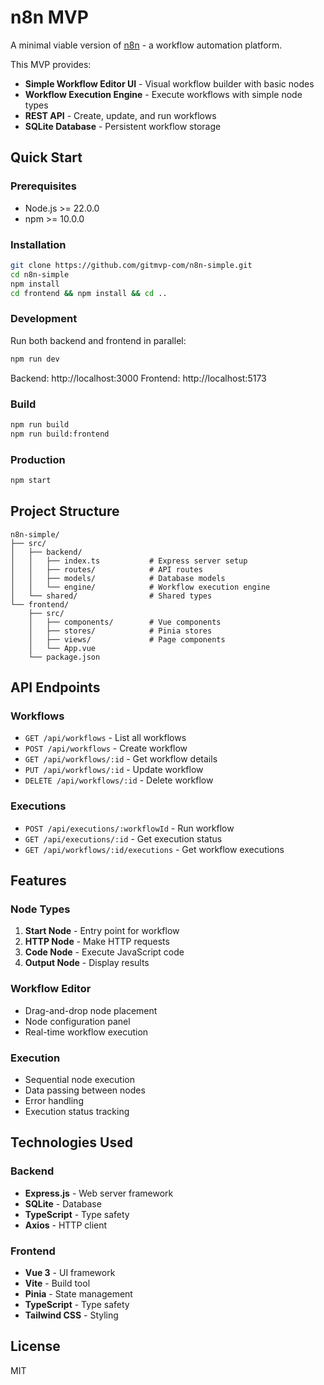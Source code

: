 # n8n MVP

A minimal viable version of [n8n](https://n8n.io) - a workflow automation platform.

This MVP provides:
- **Simple Workflow Editor UI** - Visual workflow builder with basic nodes
- **Workflow Execution Engine** - Execute workflows with simple node types
- **REST API** - Create, update, and run workflows
- **SQLite Database** - Persistent workflow storage

## Quick Start

### Prerequisites
- Node.js >= 22.0.0
- npm >= 10.0.0

### Installation

```bash
git clone https://github.com/gitmvp-com/n8n-simple.git
cd n8n-simple
npm install
cd frontend && npm install && cd ..
```

### Development

Run both backend and frontend in parallel:

```bash
npm run dev
```

Backend: http://localhost:3000
Frontend: http://localhost:5173

### Build

```bash
npm run build
npm run build:frontend
```

### Production

```bash
npm start
```

## Project Structure

```
n8n-simple/
├── src/
│   ├── backend/
│   │   ├── index.ts           # Express server setup
│   │   ├── routes/            # API routes
│   │   ├── models/            # Database models
│   │   └── engine/            # Workflow execution engine
│   └── shared/                # Shared types
└── frontend/
    ├── src/
    │   ├── components/        # Vue components
    │   ├── stores/            # Pinia stores
    │   ├── views/             # Page components
    │   └── App.vue
    └── package.json
```

## API Endpoints

### Workflows
- `GET /api/workflows` - List all workflows
- `POST /api/workflows` - Create workflow
- `GET /api/workflows/:id` - Get workflow details
- `PUT /api/workflows/:id` - Update workflow
- `DELETE /api/workflows/:id` - Delete workflow

### Executions
- `POST /api/executions/:workflowId` - Run workflow
- `GET /api/executions/:id` - Get execution status
- `GET /api/workflows/:id/executions` - Get workflow executions

## Features

### Node Types
1. **Start Node** - Entry point for workflow
2. **HTTP Node** - Make HTTP requests
3. **Code Node** - Execute JavaScript code
4. **Output Node** - Display results

### Workflow Editor
- Drag-and-drop node placement
- Node configuration panel
- Real-time workflow execution

### Execution
- Sequential node execution
- Data passing between nodes
- Error handling
- Execution status tracking

## Technologies Used

### Backend
- **Express.js** - Web server framework
- **SQLite** - Database
- **TypeScript** - Type safety
- **Axios** - HTTP client

### Frontend
- **Vue 3** - UI framework
- **Vite** - Build tool
- **Pinia** - State management
- **TypeScript** - Type safety
- **Tailwind CSS** - Styling

## License

MIT

